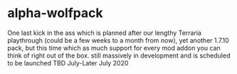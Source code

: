 # alpha-wolfpack
One last kick in the ass which is planned after our lengthy Terraria playthrough (could be a few weeks to a month from now), yet another 1.7.10 pack, but this time which as much support for every mod addon you can think of right out of the box. still massively in development and is scheduled to be launched TBD July-Later July 2020
